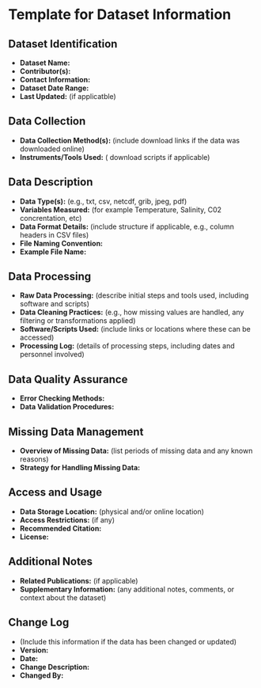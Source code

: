 # Template for Dataset Information

## Dataset Identification
- **Dataset Name:** 
- **Contributor(s):** 
- **Contact Information:** 
- **Dataset Date Range:** 
- **Last Updated:** (if applicatble)

## Data Collection
- **Data Collection Method(s):** (include download links if the data was downloaded online)
- **Instruments/Tools Used:** ( download scripts if applicable)

## Data Description
- **Data Type(s):** (e.g., txt, csv, netcdf, grib, jpeg, pdf)
- **Variables Measured:** (for example Temperature, Salinity, C02 concrentation, etc)
- **Data Format Details:** (include structure if applicable, e.g., column headers in CSV files)
- **File Naming Convention:**
- **Example File Name:** 

## Data Processing
- **Raw Data Processing:** (describe initial steps and tools used, including software and scripts)
- **Data Cleaning Practices:** (e.g., how missing values are handled, any filtering or transformations applied)
- **Software/Scripts Used:** (include links or locations where these can be accessed)
- **Processing Log:** (details of processing steps, including dates and personnel involved)

## Data Quality Assurance
- **Error Checking Methods:** 
- **Data Validation Procedures:**

## Missing Data Management
- **Overview of Missing Data:** (list periods of missing data and any known reasons)
- **Strategy for Handling Missing Data:**

## Access and Usage
- **Data Storage Location:** (physical and/or online location)
- **Access Restrictions:** (if any)
- **Recommended Citation:**
- **License:**

## Additional Notes
- **Related Publications:** (if applicable)
- **Supplementary Information:** (any additional notes, comments, or context about the dataset)

## Change Log 
- (Include this information if the data has been changed or updated)
- **Version:** 
- **Date:**
- **Change Description:**
- **Changed By:**
